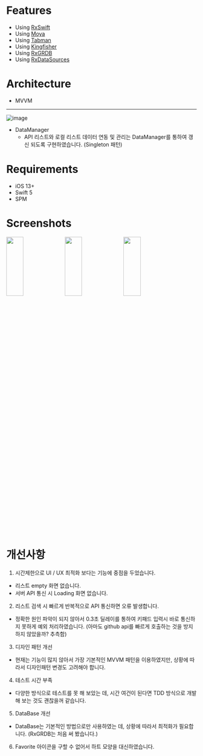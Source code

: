 Features
========
- Using [RxSwift](https://github.com/reactiveX/Rxswift.git)
- Using [Moya](https://github.com/Moya/Moya)
- Using [Tabman](https://github.com/uias/Tabman)
- Using [Kingfisher](https://github.com/onevcat/Kingfisher)
- Using [RxGRDB](https://github.com/RxSwiftCommunity/RxGRDB)
- Using [RxDataSources](https://github.com/RxSwiftCommunity/RxDataSources)

Architecture
============
- MVVM
------
![image](https://user-images.githubusercontent.com/111618993/186404825-472175e4-5009-4588-bc93-5a3790de9a18.png)

- DataManager
  + API 리스트와 로컬 리스트 데이터 연동 및 관리는 DataManager를 통하여 갱신 되도록 구현하였습니다. (Singleton 패턴)

Requirements
============
- iOS 13+
- Swift 5
- SPM

Screenshots
===========
<img src="https://user-images.githubusercontent.com/111618993/186406406-4798109a-784e-4593-b8d5-c09290d29faa.PNG" width="30%" height="20%"></img>
<img src="https://user-images.githubusercontent.com/111618993/186406432-0cc6b638-d4ac-4562-a03c-f4aca1ea9ef5.PNG" width="30%" height="20%"></img>
<img src="https://user-images.githubusercontent.com/111618993/186406446-dc2b5e19-78b5-4105-a1f2-677467096bdf.PNG" width="30%" height="20%"></img>

개선사항
======
1. 시간제한으로 UI / UX 최적화 보다는 기능에 중점을 두었습니다. 
  * 리스트 empty 화면 없습니다.
  * 서버 API 통신 시 Loading 화면 없습니다.
2. 리스트 검색 시 빠르게 반복적으로 API 통신하면 오류 발생합니다.
  * 정확한 원인 파악이 되지 않아서 0.3초 딜레이를 통하여 키패드 입력시 바로 통신하지 못하게 예외 처리하였습니다. (아마도 github api를 빠르게 호출하는 것을 방지하지 않았을까? 추측함)
3. 디자인 패턴 개선
  * 현재는 기능이 많지 않아서 가장 기본적인 MVVM 패턴을 이용하였지만, 상황에 따라서 디자인패턴 변경도 고려해야 합니다.
4. 테스트 시간 부족
  * 다양한 방식으로 테스트를 못 해 보았는 데, 시간 여건이 된다면 TDD 방식으로 개발해 보는 것도 괜찮을꺼 같습니다.
5. DataBase 개선
  * DataBase는 기본적인 방법으로만 사용하였는 데, 상황에 따라서 최적화가 필요합니다. (RxGRDB는 처음 써 봤습니다.)
6. Favorite 아이콘을 구할 수 없어서 하트 모양을 대신하였습니다.
